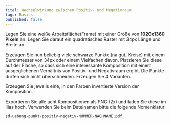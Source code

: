 ```yaml
---
titel: Wechselwirkung zwischen Positiv- und Negativraum
tags: Basics
published: false
---
```


Legen Sie eine weiße Arbeitsfläche(Frame) mit einer Größe von **1020x1360 Pixeln** an. Legen Sie darauf ein quadratisches Raster mit 34px Länge und Breite an.

Erzeugen Sie nun beliebig viele schwarze Punkte (na gut, Kreise) mit einem Durchmesser von 34px oder einem Vielfachen davon. Platzieren Sie diese auf der Fläche, so dass sich eine interessante Komposition mit einem ausgeglichenen Verhältnis von Positiv- und Negativraum ergibt. Die Punkte dürfen sich nicht überschneiden. Erzeugen Sie 4 Varianten. 

Erzeugen Sie jeweils eine, in den Farben invertierte Version der Komposition.

Exportieren Sie alle acht Kompositionen als PNG (2x) und laden Sie diese im Ilias hoch. Verwenden Sie beim Dateinamen bitte die folgende Nomenklatur:

```sd-uebung-punkt-positiv-negativ-NUMMER-NACHNAME.pdf```